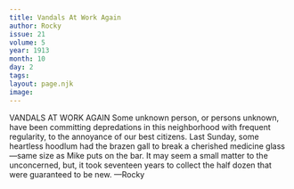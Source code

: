 ```yaml
---
title: Vandals At Work Again
author: Rocky
issue: 21
volume: 5
year: 1913
month: 10
day: 2
tags:
layout: page.njk
image:
---
```

VANDALS AT WORK AGAIN    Some unknown person, or persons unknown, have been committing depredations in this neighborhood with frequent regularity, to the annoyance of our best citizens. Last Sunday, some heartless hoodlum had the brazen gall to break a cherished medicine glass—same size as Mike puts on the bar. It may seem a small matter to the unconcerned, but, it took seventeen years to collect the half dozen that were guaranteed to be new. —Rocky 
